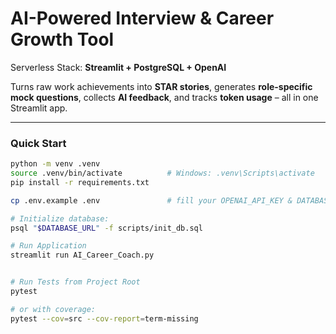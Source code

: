 # AI-Powered Interview & Career Growth Tool  
Serverless Stack: **Streamlit + PostgreSQL + OpenAI**

Turns raw work achievements into **STAR stories**, generates **role-specific mock questions**, collects **AI feedback**, and tracks **token usage** – all in one Streamlit app.

---

### Quick Start
```bash
python -m venv .venv
source .venv/bin/activate          # Windows: .venv\Scripts\activate
pip install -r requirements.txt

cp .env.example .env               # fill your OPENAI_API_KEY & DATABASE_URL

# Initialize database:
psql "$DATABASE_URL" -f scripts/init_db.sql

# Run Application
streamlit run AI_Career_Coach.py


# Run Tests from Project Root
pytest

# or with coverage:
pytest --cov=src --cov-report=term-missing